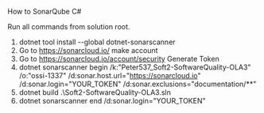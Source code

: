 How to SonarQube C#

Run all commands from solution root.

1. dotnet tool install --global dotnet-sonarscanner
2. Go to https://sonarcloud.io/ make account
3. Go to https://sonarcloud.io/account/security Generate Token
4. dotnet sonarscanner begin /k:"Peter537_Soft2-SoftwareQuality-OLA3" /o:"ossi-1337" /d:sonar.host.url="https://sonarcloud.io" /d:sonar.login="YOUR_TOKEN" /d:sonar.exclusions="documentation/**"
5. dotnet build .\Soft2-SoftwareQuality-OLA3.sln
6. dotnet sonarscanner end /d:sonar.login="YOUR_TOKEN"
